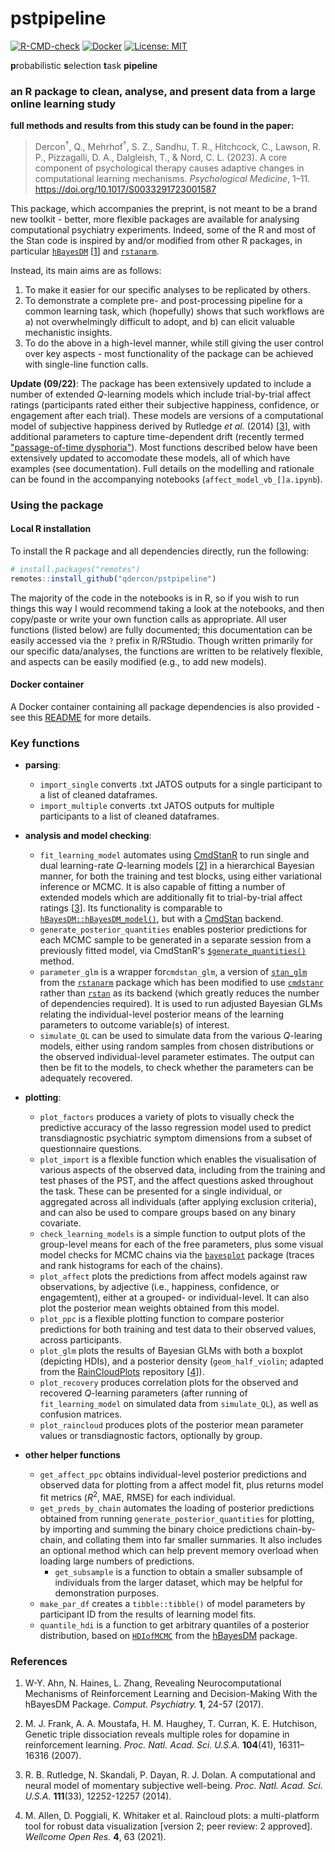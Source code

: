 # pstpipeline

[![R-CMD-check](https://github.com/qdercon/pstpipeline/actions/workflows/main.yml/badge.svg)](https://github.com/qdercon/pstpipeline/actions/workflows/main.yml)
[![Docker](https://img.shields.io/badge/dockerhub-image-important.svg?logo=Docker)](https://hub.docker.com/repository/docker/qdercon/pstpipeline/general#)
[![License: MIT](https://img.shields.io/badge/License-MIT-yellow.svg)](https://github.com/qdercon/pstpipeline/blob/main/LICENSE)

**p**robabilistic **s**election **t**ask **pipeline**

### an R package to clean, analyse, and present data from a large online learning study

**full methods and results from this study can be found in the paper:**

> Dercon<sup>†</sup>, Q., Mehrhof<sup>†</sup>, S. Z., Sandhu, T. R., Hitchcock, C., Lawson, R. P., Pizzagalli, D. A., Dalgleish, T., & Nord, C. L. (2023). A core component of psychological therapy causes adaptive changes in computational learning mechanisms. *Psychological Medicine*, 1–11. https://doi.org/10.1017/S0033291723001587

This package, which accompanies the preprint, is not meant to be a brand new toolkit - better, more flexible packages are available for analysing computational psychiatry experiments. Indeed, some of the R and most of the Stan code is inspired by and/or modified from other R packages, in particular [```hBayesDM```](https://github.com/CCS-Lab/hBayesDM) [[1](#References)] and [```rstanarm```](https://mc-stan.org/rstanarm/).

Instead, its main aims are as follows:

1.  To make it easier for our specific analyses to be replicated by others.
2.  To demonstrate a complete pre- and post-processing pipeline for a common learning task, which (hopefully) shows that such workflows are a) not overwhelmingly difficult to adopt, and b) can elicit valuable mechanistic insights.
3.  To do the above in a high-level manner, while still giving the user control over key aspects - most functionality of the package can be achieved with single-line function calls.

**Update (09/22)**: The package has been extensively updated to include a number of extended $Q$-learning models which include trial-by-trial affect ratings (participants rated either their subjective happiness, confidence, or engagement after each trial). These models are versions of a computational model of subjective happiness derived by Rutledge *et al.* (2014) [[3](#References)], with additional parameters to capture time-dependent drift (recently termed ["passage-of-time dysphoria"](https://psyarxiv.com/bwv58)). Most functions described below have been extensively updated to accomodate these models, all of which have examples (see documentation). Full details on the modelling and rationale can be found in the accompanying notebooks (```affect_model_vb_[]a.ipynb```).

### Using the package

#### Local R installation

To install the R package and all dependencies directly, run the following:

```R
# install.packages("remotes")
remotes::install_github("qdercon/pstpipeline")
```

The majority of the code in the notebooks is in R, so if you wish to run things this way I would recommend taking a look at the notebooks, and then copy/paste or write your own function calls as appropriate. All user functions (listed below) are fully documented; this documentation can be easily accessed via the ```?``` prefix in R/RStudio. Though written primarily for our specific data/analyses, the functions are written to be relatively flexible, and aspects can be easily modified (e.g., to add new models).

#### Docker container

A Docker container containing all package dependencies is also provided - see this [README](https://github.com/qdercon/pstpipeline/tree/main/docker#readme) for more details. 

### Key functions

- **parsing**:
    - ```import_single``` converts .txt JATOS outputs for a single participant to a list of cleaned dataframes.
    - ```import_multiple``` converts .txt JATOS outputs for multiple participants to a list of cleaned dataframes.


- **analysis and model checking**:
    - ```fit_learning_model``` automates using [CmdStanR](https://mc-stan.org/cmdstanr/) to run single and dual learning-rate $Q$-learning models [[2](#References)] in a hierarchical Bayesian manner, for both the training and test blocks, using either variational inference or MCMC. It is also capable of fitting a number of extended models which are additionally fit to trial-by-trial affect ratings [[3](#References)]. Its functionality is comparable to [```hBayesDM::hBayesDM_model()```](https://github.com/CCS-Lab/hBayesDM/blob/develop/R/R/hBayesDM_model.R), but with a [CmdStan](https://github.com/stan-dev/cmdstan) backend.
    - ```generate_posterior_quantities``` enables posterior predictions for each MCMC sample to be generated in a separate session from a previously fitted model, via CmdStanR's [```$generate_quantities()```](https://mc-stan.org/cmdstanr/reference/model-method-generate-quantities.html) method.
    - ```parameter_glm``` is a wrapper for```cmdstan_glm```, a version of [```stan_glm```](https://mc-stan.org/rstanarm/reference/stan_glm.html) from the [```rstanarm```](https://github.com/stan-dev/rstanarm) package which has been modified to use [```cmdstanr```](https://mc-stan.org/cmdstanr/) rather than [```rstan```](https://cran.r-project.org/web/packages/rstan/index.html) as its backend (which greatly reduces the number of dependencies required). It is used to run adjusted Bayesian GLMs relating the individual-level posterior means of the learning parameters to outcome variable(s) of interest.
    - ```simulate_QL``` can be used to simulate data from the various $Q$-learing models, either using random samples from chosen distributions or the observed individual-level parameter estimates. The output can then be fit to the models, to check whether the parameters can be adequately recovered.


- **plotting**:
    - ```plot_factors``` produces a variety of plots to visually check the predictive accuracy of the lasso regression model used to predict transdiagnostic psychiatric symptom dimensions from a subset of questionnaire questions.
    - ```plot_import``` is a flexible function which enables the visualisation of various aspects of the observed data, including from the training and test phases of the PST, and the affect questions asked throughout the task. These can be presented for a single individual, or aggregated across all individuals (after applying exclusion criteria), and can also be used to compare groups based on any binary covariate.
    - ```check_learning_models``` is a simple function to output plots of the group-level means for each of the free parameters, plus some visual model checks for MCMC chains via the [```bayesplot```](https://mc-stan.org/bayesplot/) package (traces and rank histograms for each of the chains).
    - ```plot_affect``` plots the predictions from affect models against raw observations, by adjective (i.e., happiness, confidence, or engagemtent), either at a grouped- or individual-level. It can also plot the posterior mean weights obtained from this model. 
    - ```plot_ppc``` is a flexible plotting function to compare posterior predictions for both training and test data to their observed values, across participants.
    - ```plot_glm``` plots the results of Bayesian GLMs with both a boxplot (depicting HDIs), and a posterior density (```geom_half_violin```; adapted from the [RainCloudPlots](https://github.com/RainCloudPlots/RainCloudPlots) repository [[4](#References)]).
    - ```plot_recovery``` produces correlation plots for the observed and recovered $Q$-learning parameters (after running of ```fit_learning_model``` on simulated data from ```simulate_QL```), as well as confusion matrices.
    - ```plot_raincloud``` produces plots of the posterior mean parameter values or transdiagnostic factors, optionally by group.


- **other helper functions**
    - ```get_affect_ppc``` obtains individual-level posterior predictions and observed data for plotting from a affect model fit, plus returns model fit metrics ($R^2$, MAE, RMSE) for each individual. 
    - ```get_preds_by_chain``` automates the loading of posterior predictions obtained from running ```generate_posterior_quantities``` for plotting, by importing and summing the binary choice predictions chain-by-chain, and collating them into far smaller summaries. It also includes an optional method which can help prevent memory overload when loading large numbers of predictions.
        - ```get_subsample``` is a function to obtain a smaller subsample of individuals from the larger dataset, which may be helpful for demonstration purposes.
    - ```make_par_df``` creates a ```tibble::tibble()``` of model parameters by participant ID from the results of learning model fits.
    - ```quantile_hdi``` is a function to get arbitrary quantiles of a posterior distribution, based on [```HDIofMCMC```](https://github.com/CCS-Lab/hBayesDM/blob/develop/R/R/HDIofMCMC.R) from the [hBayesDM](https://github.com/CCS-Lab/hBayesDM) package.

### References

1.   W-Y. Ahn, N. Haines, L. Zhang, Revealing Neurocomputational Mechanisms of Reinforcement Learning and Decision-Making With the hBayesDM Package. *Comput. Psychiatry.* **1**, 24-57 (2017).

2.   M. J. Frank, A. A. Moustafa, H. M. Haughey, T. Curran, K. E. Hutchison, Genetic triple dissociation reveals multiple roles for dopamine in reinforcement learning. *Proc. Natl. Acad. Sci. U.S.A.* **104**(41), 16311–16316 (2007).

3.   R. B. Rutledge, N. Skandali, P. Dayan, R. J. Dolan. A computational and neural model of momentary subjective well-being. *Proc. Natl. Acad. Sci. U.S.A.* **111**(33), 12252-12257 (2014).

4.   M. Allen, D. Poggiali, K. Whitaker et al. Raincloud plots: a multi-platform tool for robust data visualization [version 2; peer review: 2 approved]. *Wellcome Open Res.* **4**, 63 (2021).
